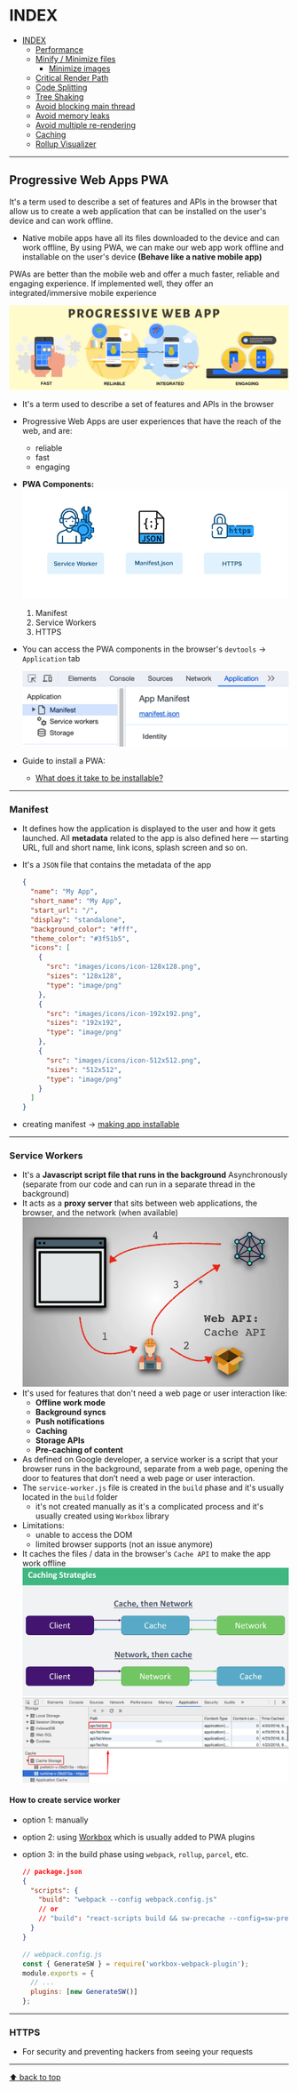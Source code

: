 # INDEX

- [INDEX](#index)
  - [Performance](#performance)
  - [Minify / Minimize files](#minify--minimize-files)
    - [Minimize images](#minimize-images)
  - [Critical Render Path](#critical-render-path)
  - [Code Splitting](#code-splitting)
  - [Tree Shaking](#tree-shaking)
  - [Avoid blocking main thread](#avoid-blocking-main-thread)
  - [Avoid memory leaks](#avoid-memory-leaks)
  - [Avoid multiple re-rendering](#avoid-multiple-re-rendering)
  - [Caching](#caching)
  - [Rollup Visualizer](#rollup-visualizer)

---

## Progressive Web Apps PWA

It's a term used to describe a set of features and APIs in the browser that allow us to create a web application that can be installed on the user's device and can work offline.

- Native mobile apps have all its files downloaded to the device and can work offline, By using PWA, we can make our web app work offline and installable on the user's device **(Behave like a native mobile app)**

PWAs are better than the mobile web and offer a much faster, reliable and engaging experience. If implemented well, they offer an integrated/immersive mobile experience

![pwa](./img/pwa.png)

- It's a term used to describe a set of features and APIs in the browser
- Progressive Web Apps are user experiences that have the reach of the web, and are:

  - reliable
  - fast
  - engaging

- **PWA Components:**
  ![pwa](./img/pwa2.png)

  1. Manifest
  2. Service Workers
  3. HTTPS

- You can access the PWA components in the browser's `devtools` -> `Application` tab

  ![pwa](./img/pwa3.png)

- Guide to install a PWA:
  - [What does it take to be installable?](https://web.dev/install-criteria/)

---

### Manifest

- It defines how the application is displayed to the user and how it gets launched. All **metadata** related to the app is also defined here — starting URL, full and short name, link icons, splash screen and so on.
- It's a `JSON` file that contains the metadata of the app

  ```json
  {
    "name": "My App",
    "short_name": "My App",
    "start_url": "/",
    "display": "standalone",
    "background_color": "#fff",
    "theme_color": "#3f51b5",
    "icons": [
      {
        "src": "images/icons/icon-128x128.png",
        "sizes": "128x128",
        "type": "image/png"
      },
      {
        "src": "images/icons/icon-192x192.png",
        "sizes": "192x192",
        "type": "image/png"
      },
      {
        "src": "images/icons/icon-512x512.png",
        "sizes": "512x512",
        "type": "image/png"
      }
    ]
  }
  ```

- creating manifest -> [making app installable](https://web.dev/install-criteria/)

---

### Service Workers

- It's a **Javascript script file that runs in the background** Asynchronously (separate from our code and can run in a separate thread in the background)
- It acts as a **proxy server** that sits between web applications, the browser, and the network (when available)
  ![service worker](./img/serviceworker.png)
- It's used for features that don't need a web page or user interaction like:
  - **Offline work mode**
  - **Background syncs**
  - **Push notifications**
  - **Caching**
  - **Storage APIs**
  - **Pre-caching of content**
- As defined on Google developer, a service worker is a script that your browser runs in the background, separate from a web page, opening the door to features that don’t need a web page or user interaction.
- The `service-worker.js` file is created in the `build` phase and it's usually located in the `build` folder
  - it's not created manually as it's a complicated process and it's usually created using `Workbox` library
- Limitations:
  - unable to access the DOM
  - limited browser supports (not an issue anymore)
- It caches the files / data in the browser's `Cache API` to make the app work offline
  ![caching](./img/caching.png)
  ![caching](./img/caching-1.png)

#### How to create service worker

- option 1: manually
- option 2: using [Workbox](https://developer.chrome.com/docs/workbox/) which is usually added to PWA plugins
- option 3: in the build phase using `webpack`, `rollup`, `parcel`, etc.

  ```json
  // package.json
  {
    "scripts": {
      "build": "webpack --config webpack.config.js"
      // or
      // "build": "react-scripts build && sw-precache --config=sw-precache-config.js"
    }
  }
  ```

  ```js
  // webpack.config.js
  const { GenerateSW } = require('workbox-webpack-plugin');
  module.exports = {
    // ...
    plugins: [new GenerateSW()]
  };
  ```

---

### HTTPS

- For security and preventing hackers from seeing your requests

---

[⬆ back to top](#index)
